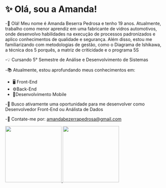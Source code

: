 # ✨️ Olá, sou a Amanda!

-👋  Olá! Meu nome é Amanda Beserra Pedrosa e tenho 19 anos. Atualmente, trabalho como menor aprendiz em uma fabricante de vidros automotivos, onde desenvolvo habilidades na execução de processos padronizados e aplico conhecimentos de qualidade e segurança. Além disso, estou me familiarizando com metodologias de gestão, como o Diagrama de Ishikawa, a técnica dos 5 porquês, a matriz de criticidade e o programa 5S

-💡 Cursando 5° Semestre de Análise e Desenvolvimento de Sistemas

-📚 Atualmente, estou aprofundando meus conhecimentos em:
 * 🖥️ Front-End
 * ⚙️Back-End
 * 📲Desenvolvimento Mobile

-🌱 Busco ativamente uma oportunidade para me desenvolver como Desenvolvedor Front-End ou Análista de Dados

-📩 Contate-me por: amandabezerrapedrosa@gmail.com 

<div>
  <a href="https://github.com/AmandaBeserras">
    <img height="180em" src= "https://github-readme-stats.vercel.app/api?username=amandabeserras&show_icons=true&theme=dracula&include_all_commits=true&count_private=true"</>
     <img height="180em" src="https://github-readme-stats.vercel.appap1/top-langs/?username=amandabeserras&layout=compact&langs_count=169theme=dracula" </>
</div>
